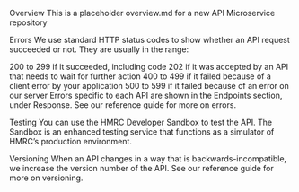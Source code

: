Overview
This is a placeholder overview.md for a new API Microservice repository

Errors
We use standard HTTP status codes to show whether an API request succeeded or not. They are usually in the range:

200 to 299 if it succeeded, including code 202 if it was accepted by an API that needs to wait for further action
400 to 499 if it failed because of a client error by your application
500 to 599 if it failed because of an error on our server
Errors specific to each API are shown in the Endpoints section, under Response. See our reference guide for more on errors.

Testing
You can use the HMRC Developer Sandbox to test the API. The Sandbox is an enhanced testing service that functions as a simulator of HMRC’s production environment.

Versioning
When an API changes in a way that is backwards-incompatible, we increase the version number of the API. See our reference guide for more on versioning.
